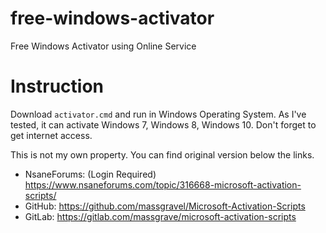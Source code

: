 # free-windows-activator
Free Windows Activator using Online Service

# Instruction
Download `activator.cmd` and run in Windows Operating System.
As I've tested, it can activate Windows 7, Windows 8, Windows 10.
Don't forget to get internet access.

This is not my own property. You can find original version below the links.
- NsaneForums: (Login Required) https://www.nsaneforums.com/topic/316668-microsoft-activation-scripts/
- GitHub: https://github.com/massgravel/Microsoft-Activation-Scripts
- GitLab: https://gitlab.com/massgrave/microsoft-activation-scripts

